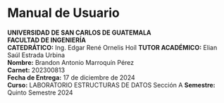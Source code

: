 # Manual de Usuario
**UNIVERSIDAD DE SAN CARLOS DE GUATEMALA**  
**FACULTAD DE INGENIERÍA**     
**CATEDRÁTICO:** Ing. Edgar René Ornelis Hoíl
**TUTOR  ACADÉMICO:** Elian Saúl Estrada Urbina  
**Nombre:** Brandon Antonio Marroquín Pérez  
**Carnet:** 202300813  
**Fecha de Entrega:** 17 de diciembre de 2024  
**Curso:** LABORATORIO ESTRUCTURAS DE DATOS Sección A
**Semestre:** Quinto Semestre 2024 












